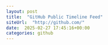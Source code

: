 ```yaml
---
layout: post
title:  "GitHub Public Timeline Feed"
siteUrl:  "http://github.com/"
date:  2025-02-27 17:45:16+00:00
categories: github
---
```

